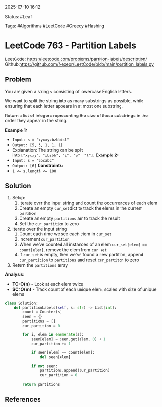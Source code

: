 2025-07-10 16:12

Status: #Leaf

Tags: #Algorithms #LeetCode #Greedy #Hashing

# LeetCode 763 - Partition Labels
LeetCode: https://leetcode.com/problems/partition-labels/description/
Github:https://github.com/Nexeor/LeetCode/blob/main/partition_labels.py
## Problem
You are given a string `s` consisting of lowercase English letters.

We want to split the string into as many substrings as possible, while ensuring that each letter appears in at most one substring.

Return a list of integers representing the size of these substrings in the order they appear in the string.

**Example 1:**
- `Input: s = "xyxxyzbzbbisl"`
- `Output: [5, 5, 1, 1, 1]`
- Explanation: The string can be split into `["xyxxy", "zbzbb", "i", "s", "l"]`.
**Example 2:**
- `Input: s = "abcabc"`
- `Output: [6]`
**Constraints:**
- `1 <= s.length <= 100`
## Solution
1) Setup: 
	1) Iterate over the input string and count the occurrences of each elem
	2) Create an empty `cur_set`dict to track the elems in the current partition
	3) Create an empty `partitions` arr to track the result
	4) Set the `cur_partition` to zero
2) Iterate over the input string
	1) Count each time we see each elem in `cur_set`
	2) Increment `cur_partition`
	3) When we've counted all instances of an elem `cur_set[elem] == count[elem]`, remove the elem from `cur_set`
	4) If `cur_set` is empty, then we've found a new partition, append `cur_partition` to `partitions` and reset `cur_partiton` to zero
3) Return the `partitions` array

**Analysis**:
- **TC: O(n)** - Look at each elem twice
- **SC: O(m)** - Track count of each unique elem, scales with size of unique elems
```python
class Solution:
    def partitionLabels(self, s: str) -> List[int]:
        count = Counter(s)
        seen = {}
        partitions = []
        cur_partition = 0

        for i, elem in enumerate(s):
            seen[elem] = seen.get(elem, 0) + 1
            cur_partition += 1
            
            if seen[elem] == count[elem]:
                del seen[elem]

            if not seen:
                partitions.append(cur_partition)
                cur_partition = 0
        
        return partitions
```
## References
